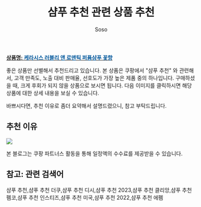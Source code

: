 ﻿---
layout: post
title:  "샴푸 추천 관련 상품 추천"
author: Soso
categories: [ 디지털/가전]
tags: [샴푸 추천,샴푸 추천 더쿠,샴푸 추천 디시,샴푸 추천 2023,샴푸 추천 클리앙,샴푸 추천 펨코,샴푸 추천 인스티즈,샴푸 추천 미국,샴푸 추천 2022,샴푸 추천 에펨]
image: https://ads-partners.coupang.com/image1/0kD7krheSPzBj8qU0r2RXKHtvgL0EGYQ_AP8zpFZBUEYkR7z9zgsSTwVwftrs9jiwGhRN0zdmw-5LO655nRFKoqCBr4iaGo4ikKuXR4owboAMMl20LMFQCAljn1rCse_51_lihVmCyBltQlyXHN8rjYc93ll0LKW-aIJYZg3KsNnEp8ftgwWkKJyYeDOcu6eL5MVC9uAgLYO37Nl7jk8s8G9mZWU4IEWmOYEW-IGzJMzqTiSNLm6MPeLkt5rm1vqu6rgptUpwiML8tRxWSjSqM905T7UAw== 
description: "쿠팡에서 샴푸 추천 관련 상품으로 가장 고객 선호도가 높은 제품 중 하나입니다."
---

<a href="https://link.coupang.com/re/AFFSDP?lptag=AF5673682&pageKey=7151994731&itemId=18626823963&vendorItemId=70408875361&traceid=V0-153-ab7bbd2c5f3a430b&requestid=20240206140813462043734087&token=31850C%7CMIXED"><b>상품명: <font color='#01579B'>케라시스 러블리 앤 로맨틱 퍼퓸샴푸 꽃향</font></b></a>

좋은 상품만 선별해서 추천드리고 있습니다.
본 상품은 쿠팡에서 "샴푸 추천" 와 관련해서, 고객 만족도, 노출 대비 판매율, 선호도가 가장 높은 제품 중의 하나입니다.
구매하셨을 때, 크게 후회가 되지 않을 상품으로 보시면 됩니다. 
다음 이미지를 클릭하시면 해당 상품에 대한 상세 내용을 보실 수 있습니다.

바쁘시다면, 추천 이유로 좀더 요약해서 설명드렸으니, 참고 부탁드립니다.

## 추천 이유 

<a href="https://link.coupang.com/re/AFFSDP?lptag=AF5673682&pageKey=7151994731&itemId=18626823963&vendorItemId=70408875361&traceid=V0-153-ab7bbd2c5f3a430b&requestid=20240206140813462043734087&token=31850C%7CMIXED"><img src="https://thumbnail9.coupangcdn.com/thumbnails/remote/q89/image/retail/images/4180329953961007-1a3b0827-abb5-427a-a754-3b5d11d3f199.jpg"></a> 

본 블로그는 쿠팡 파트너스 활동을 통해 일정액의 수수료를 제공받을 수 있습니다.

## 참고: 관련 검색어    
샴푸 추천,샴푸 추천 더쿠,샴푸 추천 디시,샴푸 추천 2023,샴푸 추천 클리앙,샴푸 추천 펨코,샴푸 추천 인스티즈,샴푸 추천 미국,샴푸 추천 2022,샴푸 추천 에펨